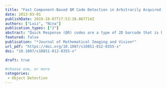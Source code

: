 ```yaml
---
title: "Fast Component-Based QR Code Detection in Arbitrarily Acquired Images"
date: 2013-03-01
publishDate: 2019-10-07T17:53:38.067714Z
authors: ["Luiz", "Nina"]
publication_types: ["2"]
abstract: "Quick Response (QR) codes are a type of 2D barcode that is becoming very popular, with several application possibilities. Since they can encode alphanumeric characters, a rich set of information can be made available through encoded URL addresses. In particular, QR codes could be used to aid visually impaired and blind people to access web based voice information systems and services, and autonomous robots to acquire context-relevant information. However, in order to be decoded, QR codes need to be properly framed, something that robots, visually impaired and blind people will not be able to do easily without guidance. Therefore, any application that aims assisting robots or visually impaired people must have the capability to detect QR codes and guide them to properly frame the code. A fast component-based two-stage approach for detecting QR codes in arbitrarily acquired images is proposed in this work. In the first stage, regular components present at three corners of the code are detected, and in the second stage geometrical restrictions among detected components are verified to confirm the presence of a code. Experimental results show a high detection rate, superior to 90 %, at a fast speed compatible with real-time applications."
featured: false
publication: "*Journal of Mathematical Imaging and Vision*"
url_pdf: "https://doi.org/10.1007/s10851-012-0355-x"
doi: "10.1007/s10851-012-0355-x"

draft: true

#choose one, or more
categories: 
 - Object Detection
---
```


